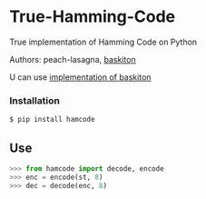 # True-Hamming-Code
True implementation of Hamming Code on Python

Authors: peach-lasagna, [baskiton](https://github.com/baskiton)

U can use [implementation of baskiton](https://gist.github.com/baskiton/6d361f4155f41e91c4be1dce897f7431)

### Installation
```bash
$ pip install hamcode
```

## Use

```python
>>> from hamcode import decode, encode
>>> enc = encode(st, 8)
>>> dec = decode(enc, 8)
```
